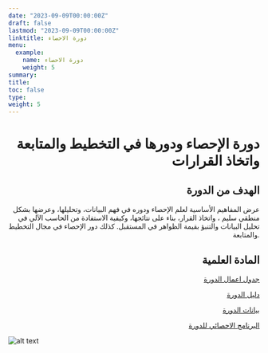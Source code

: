 ```yaml
---
date: "2023-09-09T00:00:00Z"
draft: false
lastmod: "2023-09-09T00:00:00Z"
linktitle: دورة الاحصاء
menu:
  example:
    name: دورة الاحصاء
    weight: 5
summary: 
title: 
toc: false
type: 
weight: 5
---
```


<h1 align="right">
دورة الإحصاء ودورها في التخطيط والمتابعة واتخاذ القرارات
</h1>

<h2 align="right">
الهدف من الدورة 
</h2>



<p align="right">
عرض المفاهيم الأساسية لعلم الإحصاء ودوره في فهم البيانات، وتحليلها، وعرضها بشكل منطقي سليم ، واتخاذ القرار، بناء على نتائجها، وكيفية الاستفادة من الحاسب الآلي في تحليل البيانات والتنبؤ بقيمة الظواهر في المستقبل. كذلك دور الإحصاء في مجال التخطيط والمتابعة. 
</p>

<h2 align="right">
المادة العلمية
</h2>

<p align="right">
 <a href = "https://drive.google.com/file/d/1-1PLAgTL_ggx_M_Fv6RSDzsrhy0l-ik9/view?usp=sharing"> جدول اعمال الدورة  </a>
</p>


<p align="right">
 <a href = "https://drive.google.com/file/d/1A6KlryqSI0skVGYTCd9ACKlYT3ULLB-j/view?usp=sharing"> دليل الدورة  </a>
</p>


<p align="right">
 <a href = "https://drive.google.com/drive/folders/13oF9K3Lh2UK2_7LglCJMY6Bzm3NbkkOX?usp=sharing"> بيانات الدورة  </a>
</p>


<p align="right">
 <a href = "https://drive.google.com/file/d/1hLdwxwCZLFiqnKfcOP98CpKgoKCnF8wS/view?usp=sharing"> البرنامج الاحصائي للدورة  </a>
</p>



![alt text]('/img/train/stat-train-qr.png')